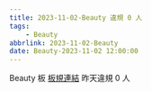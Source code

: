 ```yaml
---
title: 2023-11-02-Beauty 違規 0 人
tags:
    - Beauty
abbrlink: 2023-11-02-Beauty
date: Beauty-2023-11-02 12:00:00
---
```

Beauty 板 [板規連結](https://www.ptt.cc/bbs/Beauty/M.1630069980.A.84B.html)
昨天違規 0 人
